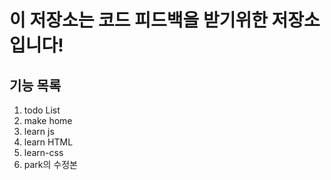 # 이 저장소는 코드 피드백을 받기위한 저장소 입니다!

## 기능 목록
1. todo List
2. make home
3. learn js
4. learn HTML
5. learn-css
6. park의 수정본
